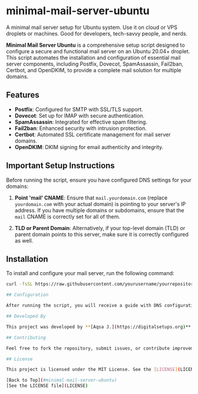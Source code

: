 # minimal-mail-server-ubuntu
A minimal mail server setup for Ubuntu system. Use it on cloud or VPS droplets or machines. Good for developers, tech-savvy people, and nerds.


**Minimal Mail Server Ubuntu** is a comprehensive setup script designed to configure a secure and functional mail server on an Ubuntu 20.04+ droplet. This script automates the installation and configuration of essential mail server components, including Postfix, Dovecot, SpamAssassin, Fail2ban, Certbot, and OpenDKIM, to provide a complete mail solution for multiple domains.

## Features

- **Postfix**: Configured for SMTP with SSL/TLS support.
- **Dovecot**: Set up for IMAP with secure authentication.
- **SpamAssassin**: Integrated for effective spam filtering.
- **Fail2ban**: Enhanced security with intrusion protection.
- **Certbot**: Automated SSL certificate management for mail server domains.
- **OpenDKIM**: DKIM signing for email authenticity and integrity.

## Important Setup Instructions

Before running the script, ensure you have configured DNS settings for your domains:

1. **Point 'mail' CNAME**: Ensure that `mail.yourdomain.com` (replace `yourdomain.com` with your actual domain) is pointing to your server's IP address. If you have multiple domains or subdomains, ensure that the `mail` CNAME is correctly set for all of them.

2. **TLD or Parent Domain**: Alternatively, if your top-level domain (TLD) or parent domain points to this server, make sure it is correctly configured as well.

## Installation

To install and configure your mail server, run the following command:

```bash
curl -fsSL https://raw.githubusercontent.com/yourusername/yourrepository/main/setup_mail_server.sh | sudo bash

## Configuration

After running the script, you will receive a guide with DNS configuration details for SPF, DKIM, and DMARC records. Make sure to update your DNS records accordingly to ensure proper email delivery and authentication.

## Developed By

This project was developed by **[Aqsa J.](https://digitalsetups.org)** from **[Digital Setups](https://digitalsetups.org)**.

## Contributing

Feel free to fork the repository, submit issues, or contribute improvements via pull requests.

## License

This project is licensed under the MIT License. See the [LICENSE](LICENSE) file for details.

[Back to Top](#minimal-mail-server-ubuntu)
[See the LICENSE file](LICENSE)
